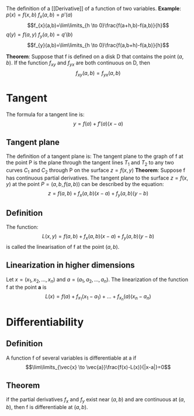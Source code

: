 The definition of a [[Derivative]] of a function of two variables.
**Example**:
$p(x) = f(x,b)$
$f_{x}(a,b)=p'(a)$
$$f_{x}(a,b)=\lim\limits_{h \to 0}\frac{f(a+h,b)-f(a,b)}{h}$$
$q(y)=f(a,y)$
$f_{y}(a,b)=q'(b)$
$$f_{y}(a,b)=\lim\limits_{h \to 0}\frac{f(a,b+h)-f(a,b)}{h}$$

**Theorem**:
Suppose that f is defined on a disk D that contains the point $(a,b)$. If the function $f_{xy}$ and $f_{yx}$ are both continuous on D, then $$f_{xy}(a,b)=f_{yx}(a,b)$$
# Tangent
The formula for a tangent line is:$$y=f(a)+f'(a)(x-a)$$
## Tangent plane
The definition of a tangent plane is: 
The tangent plane to the graph of f at the point P is the plane through the tangent lines $T_{1}$ and $T_{2}$ to any two curves $C_{1}$ and $C_{2}$ through P on the surface $z=f(x,y)$
**Theorem**:
Suppose f has continuous partial derivatives. The tangent plane to the surface $z=f(x,y)$ at the point $P=(a,b,f(a,b))$ can be described by the equation:$$z=f(a,b)+f_{x}(a,b)(x-a)+f_{y}(a,b)(y-b)$$
## Definition
The function: $$L(x,y)=f(a,b)+f_{x}(a,b)(x-a)+f_{y}(a,b)(y-b)$$
is called the linearisation of f at the point $(a,b)$.

## Linearization in higher dimensions
Let ${x}=( x_{1},x_{2},...,x_{n})$ and ${a}=(a_{1},a_{2},...,a_{n})$.
The linearization  of the function f at the point **a** is$$L(x)=f(a)+f_{x_{1}}(x_{1}-a_{1})+...+f_{x_{n}}(a)(x_{n}-a_{n})$$ 
# Differentiability
## Definition
A function f of several variables is differentiable at a if $$\lim\limits_{\vec{x} \to \vec{a}}\frac{f(x)-L(x)}{|x-a|}=0$$
## Theorem
if the partial derivatives $f_{x}$ and $f_{y}$ exist near $(a,b)$ and are continuous at $(a,b)$, then f is differentiable at $(a,b)$.

